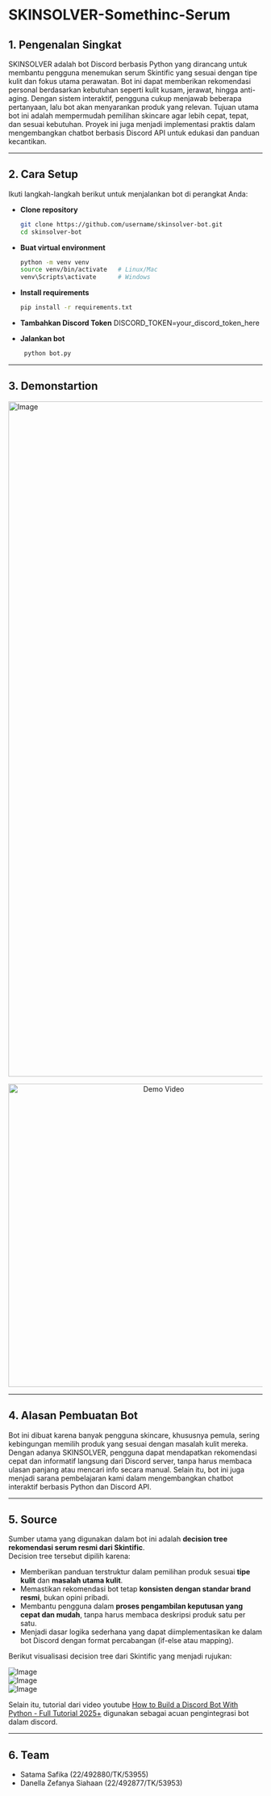 # SKINSOLVER-Somethinc-Serum

## 1. Pengenalan Singkat  

SKINSOLVER adalah bot Discord berbasis Python yang dirancang untuk membantu pengguna menemukan serum Skintific yang sesuai dengan tipe kulit dan fokus utama perawatan.  Bot ini dapat memberikan rekomendasi personal berdasarkan kebutuhan seperti kulit kusam, jerawat, hingga anti-aging.  Dengan sistem interaktif, pengguna cukup menjawab beberapa pertanyaan, lalu bot akan menyarankan produk yang relevan.  Tujuan utama bot ini adalah mempermudah pemilihan skincare agar lebih cepat, tepat, dan sesuai kebutuhan.  Proyek ini juga menjadi implementasi praktis dalam mengembangkan chatbot berbasis Discord API untuk edukasi dan panduan kecantikan.  

---

## 2. Cara Setup  

Ikuti langkah-langkah berikut untuk menjalankan bot di perangkat Anda:  

* **Clone repository**  
   ```bash
   git clone https://github.com/username/skinsolver-bot.git
   cd skinsolver-bot
   ```

* **Buat virtual environment**
    ```bash
   python -m venv venv
   source venv/bin/activate   # Linux/Mac
   venv\Scripts\activate      # Windows

   ```
* **Install requirements**
    ```bash
    pip install -r requirements.txt
    ```

* **Tambahkan Discord Token**
    DISCORD_TOKEN=your_discord_token_here

* **Jalankan bot**
  ```bash
   python bot.py
   ```
---

  ## 3. Demonstartion
  <img width="1740" height="1336" alt="Image" src="https://github.com/user-attachments/assets/1e592ad5-2966-4f16-9551-d389adb9a6c2" />
  <p align="center">
     <img src="https://github.com/user-attachments/assets/your-gif-link.gif" width="600" alt="Demo Video"/>
   </p>
   
---

  ## 4. Alasan Pembuatan Bot

  Bot ini dibuat karena banyak pengguna skincare, khususnya pemula, sering kebingungan memilih produk yang sesuai dengan masalah kulit mereka.
Dengan adanya SKINSOLVER, pengguna dapat mendapatkan rekomendasi cepat dan informatif langsung dari Discord server, tanpa harus membaca ulasan panjang atau mencari info secara manual.
Selain itu, bot ini juga menjadi sarana pembelajaran kami dalam mengembangkan chatbot interaktif berbasis Python dan Discord API.

---

## 5. Source

Sumber utama yang digunakan dalam bot ini adalah **decision tree rekomendasi serum resmi dari Skintific**.  
Decision tree tersebut dipilih karena:  

- Memberikan panduan terstruktur dalam pemilihan produk sesuai **tipe kulit** dan **masalah utama kulit**.  
- Memastikan rekomendasi bot tetap **konsisten dengan standar brand resmi**, bukan opini pribadi.  
- Membantu pengguna dalam **proses pengambilan keputusan yang cepat dan mudah**, tanpa harus membaca deskripsi produk satu per satu.  
- Menjadi dasar logika sederhana yang dapat diimplementasikan ke dalam bot Discord dengan format percabangan (if-else atau mapping).  

Berikut visualisasi decision tree dari Skintific yang menjadi rujukan:  

![Image](https://github.com/user-attachments/assets/6b78cd60-136b-410c-b00d-baa3da1179bf)  
![Image](https://github.com/user-attachments/assets/95ff9492-0df4-4835-879c-cd5526a4312e)  
![Image](https://github.com/user-attachments/assets/ea276b86-867a-4d60-b6c6-185c3a4af28d)  

Selain itu, tutorial dari video youtube [How to Build a Discord Bot With Python - Full Tutorial 2025+](https://youtu.be/YD_N6Ffoojw?si=UddLO1FfyahCuh8v) digunakan sebagai acuan pengintegrasi bot dalam discord.

---

## 6. Team
- Satama Safika (22/492880/TK/53955)
- Danella Zefanya Siahaan (22/492877/TK/53953)
